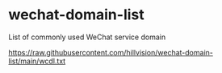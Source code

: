 # wechat-domain-list
List of commonly used WeChat service domain 

https://raw.githubusercontent.com/hillvision/wechat-domain-list/main/wcdl.txt
